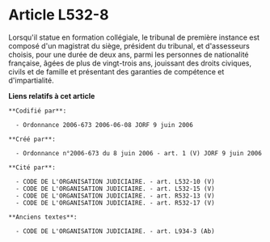 # Article L532-8

Lorsqu'il statue en formation collégiale, le tribunal de première instance est composé d'un magistrat du siège, président du
tribunal, et d'assesseurs choisis, pour une durée de deux ans, parmi les personnes de nationalité française, âgées de plus de
vingt-trois ans, jouissant des droits civiques, civils et de famille et présentant des garanties de compétence et
d'impartialité.

**Liens relatifs à cet article**

	**Codifié par**:

	  - Ordonnance 2006-673 2006-06-08 JORF 9 juin 2006

	**Créé par**:

	  - Ordonnance n°2006-673 du 8 juin 2006 - art. 1 (V) JORF 9 juin 2006

	**Cité par**:

	  - CODE DE L'ORGANISATION JUDICIAIRE. - art. L532-10 (V)
	  - CODE DE L'ORGANISATION JUDICIAIRE. - art. L532-15 (V)
	  - CODE DE L'ORGANISATION JUDICIAIRE. - art. R532-13 (V)
	  - CODE DE L'ORGANISATION JUDICIAIRE. - art. R532-17 (V)

	**Anciens textes**:

	  - CODE DE L'ORGANISATION JUDICIAIRE. - art. L934-3 (Ab)
